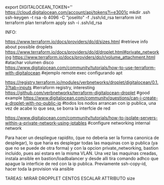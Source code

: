 export DIGITALOCEAN_TOKEN=''
https://cloud.digitalocean.com/account/api/tokens?i=e3001c
mkdir .ssh
ssh-keygen -t rsa -b 4096 -C "joselito" -f ./ssh/id_rsa
terraform init
terraform plan
terraform apply
ssh -i .ssh/id_rsa <PUBLIC IP OF DROPPLET>






INFO:

https://www.terraform.io/docs/providers/do/d/sizes.html
#retrieve info about possible droplets
https://www.terraform.io/docs/providers/do/d/droplet.html#private_networking
https://www.terraform.io/docs/providers/do/r/volume_attachment.html
#atachar volumen disco
https://www.digitalocean.com/community/tutorials/how-to-use-terraform-with-digitalocean
#ejemplo remote exec configurando apt

https://registry.terraform.io/modules/verbnetworks/droplet/digitalocean/0.1.3?tab=inputs
#terraform registry, interesting
https://github.com/verbnetworks/terraform-digitalocean-droplet
#good example
https://www.digitalocean.com/community/questions/can-i-create-a-droplet-with-no-public-ip
#todos los nodos arrancan con ip publica, una vez de acabe lo que sea, se borra la interfcie de red

https://www.digitalocean.com/community/tutorials/how-to-isolate-servers-within-a-private-network-using-iptables
#configure networking internal network

Para hacer un despliegue rapidito, (que no deberia ser la forma canonica de desplegar), lo que haria es desplegar todas las maquinas con ip publica (ya que no se puede de otra forma) y con la opcion private_networking, bastion incluido, pues asi estara en la misma VLAN. 
Una vez las maquinas creadas, instala ansible en bastion/loadbalancer y desde alli tira comando adhco que apague la interficie de red con la ip publica. Previamente ssh-copy-id, hacer toda la provision via ansible


TAREAS:
MIRAR DROPPLET CENTOS
ESCALAR ATTRIBUTO size 
